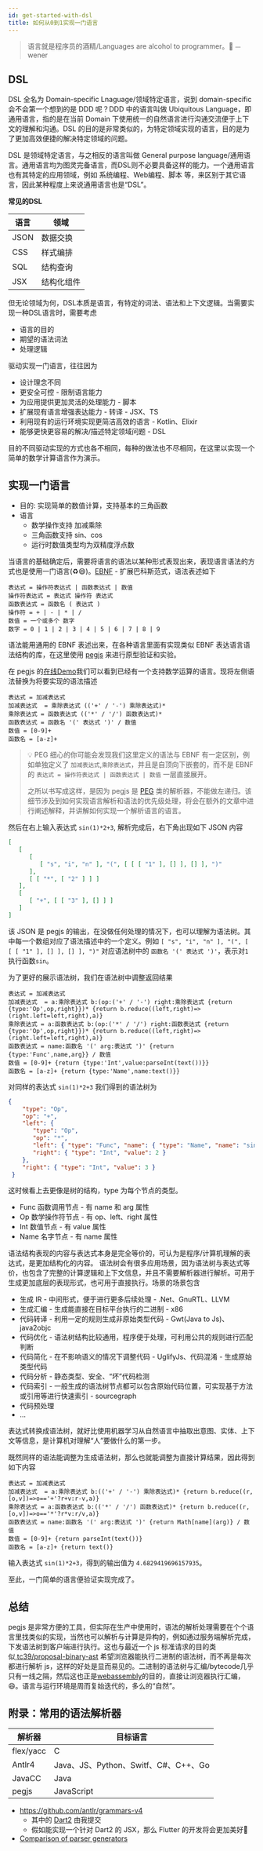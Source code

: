 ```yaml
---
id: get-started-with-dsl
title: 如何从0到1实现一门语言
---
```


> 语言就是程序员的酒精/Languages are alcohol to programmer。🍺
> ⏤ wener

<!--more-->

## DSL
DSL 全名为 Domain-specific Lnaguage/领域特定语言，说到 domain-specific 会不会第一个想到的是 DDD 呢？DDD 中的语言叫做 Ubiquitous Language，即通用语言，指的是在当前 Domain 下使用统一的自然语言进行沟通交流便于上下文的理解和沟通。DSL 的目的是非常类似的，为特定领域实现的语言，目的是为了更加高效便捷的解决特定领域的问题。

DSL 是领域特定语言，与之相反的语言叫做 General purpose language/通用语言。通用语言均为图灵完备语言，而DSL则不必要具备这样的能力。一个通用语言也有其特定的应用领域，例如 系统编程、Web编程、脚本 等，来区别于其它语言，因此某种程度上来说通用语言也是“DSL”。

__常见的DSL__

语言 | 领域
----|----
JSON | 数据交换
CSS | 样式编排
SQL | 结构查询
JSX | 结构化组件

但无论领域为何，DSL本质是语言，有特定的词法、语法和上下文逻辑。当需要实现一种DSL语言时，需要考虑

* 语言的目的
* 期望的语法词法
* 处理逻辑

驱动实现一门语言，往往因为

* 设计理念不同
* 更安全可控 - 限制语言能力
* 为应用提供更加灵活的处理能力 - 脚本
* 扩展现有语言增强表达能力 - 转译 - JSX、TS
* 利用现有的运行环境实现更简洁高效的语言 - Kotlin、Elixir
* 能够更快更容易的解决/描述特定领域问题 - DSL

目的不同驱动实现的方式也各不相同，每种的做法也不尽相同，在这里以实现一个简单的数学计算语言作为演示。

## 实现一门语言
* 目的: 实现简单的数值计算，支持基本的三角函数
* 语言
	* 数学操作支持 加减乘除
	* 三角函数支持 sin、cos
	* 运行时数值类型均为双精度浮点数

当语言的基础确定后，需要将语言的语法以某种形式表现出来，表现语言语法的方式也是使用一门语言(♻️😄)。[EBNF](https://en.wikipedia.org/wiki/Extended_Backus%E2%80%93Naur_form) - 扩展巴科斯范式，语法表述如下

```
表达式 = 操作符表达式 | 函数表达式 | 数值
操作符表达式 = 表达式 操作符 表达式
函数表达式 = 函数名 ( 表达式 )
操作符 = + | - | * | /
数值 = 一个或多个 数字
数字 = 0 | 1 | 2 | 3 | 4 | 5 | 6 | 7 | 8 | 9
```

语法能用通用的 EBNF 表述出来，在各种语言里面有实现类似 EBNF 表达语言语法结构的库，在这里使用 [pegjs](https://pegjs.org) 来进行原型验证和实验。

在 pegjs 的[在线Demo](https://pegjs.org/online)我们可以看到已经有一个支持数学运算的语言。现将左侧语法替换为将要实现的语法描述

```
表达式 = 加减表达式
加减表达式  = 乘除表达式 (('+' / '-') 乘除表达式)*
乘除表达式 = 函数表达式 (('*' / '/') 函数表达式)*
函数表达式 = 函数名 '(' 表达式 ')' / 数值
数值 = [0-9]+
函数名 = [a-z]+
```

> 💡 PEG
> 细心的你可能会发现我们这里定义的语法与 EBNF 有一定区别，例如单独定义了 `加减表达式`,`乘除表达式`，并且是自顶向下嵌套的，而不是 EBNF 的 `表达式 = 操作符表达式 | 函数表达式 | 数值` 一层直接展开。
> 
> 之所以书写成这样，是因为 pegjs 是 [PEG](https://en.wikipedia.org/wiki/Parsing_expression_grammar) 类的解析器，不能做左递归。该细节涉及到如何实现语言解析和语法的优先级处理，将会在额外的文章中进行阐述解释，并讲解如何实现一个解析语言的语言。

然后在右上输入表达式 `sin(1)*2+3`, 解析完成后，右下角出现如下 JSON 内容

```json
[
   [
      [
         [ "s", "i", "n" ], "(", [ [ [ "1" ], [] ], [] ], ")"
      ],
      [ [ "*", [ "2" ] ] ]
   ],
   [
      [ "+", [ [ "3" ], [] ] ]
   ]
]
```

该 JSON 是 pegjs 的输出，在没做任何处理的情况下，也可以理解为语法树。其中每一个数组对应了语法描述中的一个定义。例如 `[ "s", "i", "n" ], "(", [ [ [ "1" ], [] ], [] ], ")"` 对应语法树中的 `函数名 '(' 表达式 ')'`，表示对`1`执行函数`sin`。

为了更好的展示语法树，我们在语法树中调整返回结果

```
表达式 = 加减表达式
加减表达式  = a:乘除表达式 b:(op:('+' / '-') right:乘除表达式 {return {type:'Op',op,right}})* {return b.reduce((left,right)=>(right.left=left,right),a)}
乘除表达式 = a:函数表达式 b:(op:('*' / '/') right:函数表达式 {return {type:'Op',op,right}})* {return b.reduce((left,right)=>(right.left=left,right),a)}
函数表达式 = name:函数名 '(' arg:表达式 ')' {return {type:'Func',name,arg}} / 数值
数值 = [0-9]+ {return {type:'Int',value:parseInt(text())}}
函数名 = [a-z]+ {return {type:'Name',name:text()}}
```

对同样的表达式 `sin(1)*2+3` 我们得到的语法树为

```json
{
    "type": "Op",
    "op": "+",
    "left": {
       "type": "Op",
       "op": "*",
       "left": { "type": "Func", "name": { "type": "Name", "name": "sin" }, "arg": { "type": "Int", "value": 1 } },
       "right": { "type": "Int", "value": 2 }
    },
    "right": { "type": "Int", "value": 3 }
 }
```

这时候看上去更像是树的结构，type 为每个节点的类型。

* Func 函数调用节点 - 有 name 和 arg 属性
* Op 数学操作符节点 - 有 op、left、right 属性
* Int 数值节点 - 有 value 属性
* Name 名字节点 - 有 name 属性

语法结构表现的内容与表达式本身是完全等价的，可认为是程序/计算机理解的表达式，是更加结构化的内容。
语法树会有很多应用场景，因为语法树与表达式等价，也包含了完整的计算逻辑和上下文信息，并且不需要解析器进行解析。可用于生成更加底层的表现形式，也可用于直接执行。场景的场景包含

* 生成 IR - 中间形式，便于进行更多后续处理 - .Net、GnuRTL、LLVM
* 生成汇编 - 生成能直接在目标平台执行的二进制 - x86
* 代码转译 - 利用一定的规则生成非原始类型代码 - Gwt(Java to Js)、java2objc
* 代码优化 - 语法树结构比较通用，程序便于处理，可利用公共的规则进行匹配判断
* 代码简化 - 在不影响语义的情况下调整代码 - UglifyJs、代码混淆 - 生成原始类型代码
* 代码分析 - 静态类型、安全、“坏”代码检测
* 代码索引 - 一般生成的语法树节点都可以包含原始代码位置，可实现基于方法或引用等进行快速索引 - sourcegraph
* 代码预处理
* ...

表达式转换成语法树，就好比使用机器学习从自然语言中抽取出意图、实体、上下文等信息，是计算机对理解“人”要做什么的第一步。


既然同样的语法能调整为生成语法树，那么也就能调整为直接计算结果，因此得到如下内容

```
表达式 = 加减表达式
加减表达式  = a:乘除表达式 b:(('+' / '-') 乘除表达式)* {return b.reduce((r,[o,v])=>o=='+'?r+v:r-v,a)}
乘除表达式 = a:函数表达式 b:(('*' / '/') 函数表达式)* {return b.reduce((r,[o,v])=>o=='*'?r*v:r/v,a)}
函数表达式 = name:函数名 '(' arg:表达式 ')' {return Math[name](arg)} / 数值
数值 = [0-9]+ {return parseInt(text())}
函数名 = [a-z]+ {return text()}
```

输入表达式 `sin(1)*2+3`，得到的输出值为 `4.6829419696157935`。

至此，一门简单的语言便验证实现完成了。

## 总结

pegjs 是非常方便的工具，但实际在生产中使用时，语法的解析处理需要在个个语言里找类似的实现，当然也可以解析与计算是异构的，例如通过服务端解析完成，下发语法树到客户端进行执行。这也与最近一个 js 标准请求的目的类似,[tc39/proposal-binary-ast](https://github.com/tc39/proposal-binary-ast) 希望浏览器能执行二进制的语法树，而不再是每次都进行解析 js，这样的好处是显而易见的。二进制的语法树与汇编/bytecode几乎只有一线之隔，然后这也正是[webassembly](https://webassembly.org/)的目的，直接让浏览器执行汇编，😄。语言与运行环境是周而复始迭代的，多么的“自然”。

## 附录：常用的语法解析器

解析器 | 目标语言
----|----
flex/yacc | C
Antlr4 | Java、JS、Python、Switf、C#、C++、Go
JavaCC | Java
pegjs | JavaScript

* https://github.com/antlr/grammars-v4
	* 其中的 [Dart2](https://github.com/antlr/grammars-v4/blob/master/dart2/Dart2.g4) 由我提交
	* 假如能实现一个针对 Dart2 的 JSX，那么 Flutter 的开发将会更加美好🤩
* [Comparison of parser generators](https://en.wikipedia.org/wiki/Comparison_of_parser_generators)
